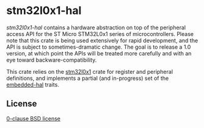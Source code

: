 stm32l0x1-hal
=============

_stm32l0x1-hal_ contains a hardware abstraction on top of the peripheral access API for the ST Micro STM32L0x1 series of microcontrollers. Please note that this crate is being used extensively for rapid development, and the API is subject to sometimes-dramatic change. The goal is to release a 1.0 version, at which point the APIs will be treated more carefully and with an eye toward backware-compatibility.

This crate relies on the [stm32l0x1](https://github.com/chocol4te/stm32l0x1) crate for register and peripheral definitions, and implements a partial (and in-progress) set of the [embedded-hal](https://github.com/japaric/embedded-hal.git) traits.

License
-------

[0-clause BSD license](LICENSE.txt)
